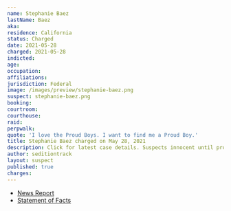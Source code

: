 ```yaml
---
name: Stephanie Baez
lastName: Baez
aka:
residence: California
status: Charged
date: 2021-05-28
charged: 2021-05-28
indicted:
age:
occupation:
affiliations:
jurisdiction: Federal
image: /images/preview/stephanie-baez.png
suspect: stephanie-baez.png
booking:
courtroom:
courthouse:
raid:
perpwalk:
quote: 'I love the Proud Boys. I want to find me a Proud Boy.'
title: Stephanie Baez charged on May 28, 2021
description: Click for latest case details. Suspects innocent until proven guilty.
author: seditiontrack
layout: suspect
published: true
charges:
---
```


- [News Report](https://www.al.com/news/2021/06/woman-wanted-to-find-me-a-proud-boy-at-us-capitol-but-gets-arrested-in-alabama-for-jan-6-riot.html)
- [Statement of Facts](https://www.justice.gov/usao-dc/case-multi-defendant/file/1401761/download)
